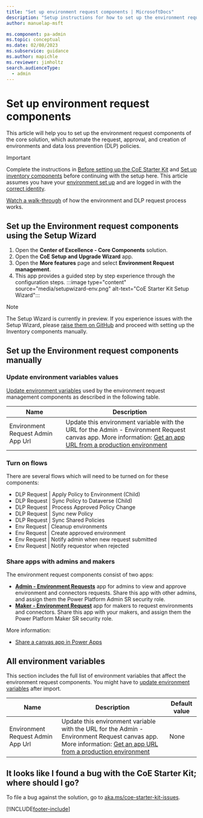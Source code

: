 ```yaml
---
title: "Set up environment request components | MicrosoftDocs"
description: "Setup instructions for how to set up the environment request components solution of the CoE Starter Kit"
author: manuelap-msft

ms.component: pa-admin
ms.topic: conceptual
ms.date: 02/08/2023
ms.subservice: guidance
ms.author: mapichle
ms.reviewer: jimholtz
search.audienceType: 
  - admin
---
```


# Set up environment request components

This article will help you to set up the environment request components of the core solution, which automate the request, approval, and creation of environments and data loss prevention (DLP) policies.

>[!IMPORTANT]
>Complete the instructions in [Before setting up the CoE Starter Kit](setup.md) and [Set up inventory components](setup-core-components.md) before continuing with the setup here. This article assumes you have your [environment set up](setup.md#create-your-environments) and are logged in with the [correct identity](setup.md#what-identity-should-i-install-the-coe-starter-kit-with).

[Watch a walk-through](https://www.youtube.com/watch?v=16mspbGz1zA&list=PLi9EhCY4z99W5kzaPK1np6sv6AzMQDsXG) of how the environment and DLP request process works.

## Set up the Environment request components using the Setup Wizard

1. Open the **Center of Excellence - Core Components** solution.
1. Open the **CoE Setup and Upgrade Wizard** app.
1. Open the **More features** page and select **Environment Request management**.
1. This app provides a guided step by step experience through the configuration steps.
        :::image type="content" source="media/setupwizard-env.png" alt-text="CoE Starter Kit Setup Wizard":::

>[!NOTE]
> The Setup Wizard is currently in preview. If you experience issues with the Setup Wizard, please [raise them on GitHub](https://aka.ms/coe-starter-kit-issues) and proceed with setting up the Inventory components manually.

## Set up the Environment request components manually

### Update environment variables values

[Update environment variables](faq.md#update-environment-variables) used by the environment request management components as described in the following table.

| Name | Description |
|------|---------------|
|Environment Request Admin App Url | Update this environment variable with the URL for the Admin - Environment Request canvas app. More information: [Get an app URL from a production environment](faq.md#get-a-power-apps-url-from-a-production-environment) |

### Turn on flows

There are several flows which will need to be turned on for these components:  

- DLP Request | Apply Policy to Environment (Child)
- DLP Request | Sync Policy to Dataverse (Child)
- DLP Request | Process Approved Policy Change
- DLP Request | Sync new Policy
- DLP Request | Sync Shared Policies
- Env Request | Cleanup environments
- Env Request | Create approved environment
- Env Request | Notify admin when new request submitted
- Env Request | Notify requestor when rejected

### Share apps with admins and makers

The environment request components consist of two apps:

- [**Admin - Environment Requests**](core-components.md#admin---environment-requests) app for admins to view and approve environment and connectors requests. Share this app with other admins, and assign them the Power Platform Admin SR security role.
- [**Maker - Environment Request**](core-components.md#maker---environment-requests) app for makers to request environments and connectors. Share this app with your makers, and assign them the Power Platform Maker SR security role.

More information:

- [Share a canvas app in Power Apps](faq.md#share-an-app-from-a-production-environment)

## All environment variables

This section includes the full list of environment variables that affect the environment request components. You might have to [update environment variables](faq.md#update-environment-variables) after import.

| Name | Description | Default value
|------|---------------|------|
|Environment Request Admin App Url | Update this environment variable with the URL for the Admin - Environment Request canvas app. More information: [Get an app URL from a production environment](faq.md#get-a-power-apps-url-from-a-production-environment) | None |

## It looks like I found a bug with the CoE Starter Kit; where should I go?

To file a bug against the solution, go to [aka.ms/coe-starter-kit-issues](https://aka.ms/coe-starter-kit-issues).

[!INCLUDE[footer-include](../../includes/footer-banner.md)]
